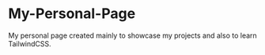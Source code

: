 # My-Personal-Page
My personal page created mainly to showcase my projects and also to learn TailwindCSS.
